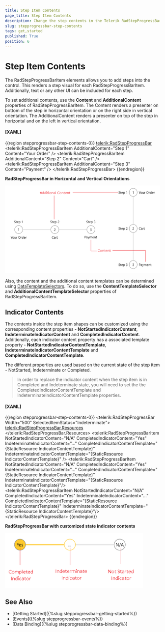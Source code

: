 ```yaml
---
title: Step Item Contents
page_title: Step Item Contents
description: Change the step contents in the Telerik RadStepProgressBar control.
slug: stepprogressbar-step-contents
tags: get,started
published: True
position: 6
---
```


# Step Item Contents

The RadStepProgressBarItem elements allows you to add steps into the control. This renders a step visual for each RadStepProgressBarItem. Additionally, text or any other UI can be included for each step.

To set additional contents, use the __Content__ and __AdditionalContent__ properties of RadStepProgressBarItem. The Content renders a presenter on bottom of the step in horizontal orientation or on the right side in vertical orientation. The AdditionalContent renders a presenter on top of the step in horizontal and on the left in vertical orientation.

#### __[XAML]__
{{region stepprogressbar-step-contents-0}}
	<telerik:RadStepProgressBar>
		<telerik:RadStepProgressBarItem AdditionalContent="Step 1" Content="Your Order" />
		<telerik:RadStepProgressBarItem AdditionalContent="Step 2" Content="Cart" />
		<telerik:RadStepProgressBarItem AdditionalContent="Step 3" Content="Payment" />
	</telerik:RadStepProgressBar>
{{endregion}}

__RadStepProgressBar in Horizontal and Vertical Orientations__  

![{{ site.framework_name }} RadStepProgressBar in Horizontal and Vertical Orientations](images/stepprogressbar-step-contents-0.png)

Also, the content and the additional content templates can be determined using [DataTemplateSelectors](https://docs.microsoft.com/en-us/dotnet/api/system.windows.controls.datatemplateselector?view=windowsdesktop-6.0). To do so, use the __ContentTemplateSelector__ and __AdditionalContentTemplateSelector__ properties of RadStepProgressBarItem.

## Indicator Contents

The contents inside the step item shapes can be customized using the corresponding content properties - __NotStartedIndicatorContent__, __IndeterminateIndicatorContent__ and __CompletedIndicatorContent__. Additionally, each indicator content property has a associated template property -  __NotStartedIndicatorContentTemplate__, __IndeterminateIndicatorContentTemplate__ and __CompletedIndicatorContentTemplate__.

The different properties are used based on the current state of the step item - NotStarted, Indeterminate or Completed.

>In order to replace the indicator content when the step item is in Completed and Indeterminate state, you will need to set the the CompletedIndicatorContentTemplate and IndeterminateIndicatorContentTemplate properties.

#### __[XAML]__
{{region stepprogressbar-step-contents-0}}
	<telerik:RadStepProgressBar Width="500" SelectedItemStatus="Indeterminate">
		<telerik:RadStepProgressBar.Resources>
			<DataTemplate x:Key="IndicatorContentTemplate">
				<TextBlock Text="{Binding}" />
			</DataTemplate>
		</telerik:RadStepProgressBar.Resources>
		<telerik:RadStepProgressBarItem NotStartedIndicatorContent="N/A"
										CompletedIndicatorContent="Yes"
										IndeterminateIndicatorContent="..."
										CompletedIndicatorContentTemplate="{StaticResource IndicatorContentTemplate}"
										IndeterminateIndicatorContentTemplate="{StaticResource IndicatorContentTemplate}" />
		<telerik:RadStepProgressBarItem NotStartedIndicatorContent="N/A"
										CompletedIndicatorContent="Yes"
										IndeterminateIndicatorContent="..."
										CompletedIndicatorContentTemplate="{StaticResource IndicatorContentTemplate}"
										IndeterminateIndicatorContentTemplate="{StaticResource IndicatorContentTemplate}"/>           
		<telerik:RadStepProgressBarItem NotStartedIndicatorContent="N/A"
										CompletedIndicatorContent="Yes"
										IndeterminateIndicatorContent="..."
										CompletedIndicatorContentTemplate="{StaticResource IndicatorContentTemplate}"
										IndeterminateIndicatorContentTemplate="{StaticResource IndicatorContentTemplate}"/>
	</telerik:RadStepProgressBar>
{{endregion}}

__RadStepProgressBar with customized state indicator contents__  

![{{ site.framework_name }} RadStepProgressBar with Customized State Indicator Contents](images/stepprogressbar-step-contents-1.png)

## See Also
* [Getting Started]({%slug stepprogressbar-getting-started%})
* [Events]({%slug stepprogressbar-events%})
* [Data Binding]({%slug stepprogressbar-data-binding%})
